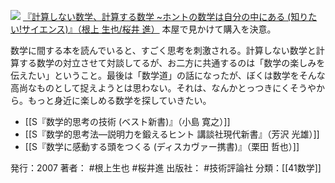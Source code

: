 
[![](http://ecx.images-amazon.com/images/I/51z6RDY0OtL._SL160_.jpg)](http://www.amazon.co.jp/exec/obidos/ASIN/4774132292/choiyaki81-22/ref=nosim)
[『計算しない数学、計算する数学 ~ホントの数学は自分の中にある (知りたい!サイエンス)』（根上 生也/桜井 進）](http://www.amazon.co.jp/exec/obidos/ASIN/4774132292/choiyaki81-22/ref=nosim)
本屋で見かけて購入を決意。

数学に間する本を読んでいると、すごく思考を刺激される。計算しない数学と計算する数学の対立させて対談してるが、お二方に共通するのは「数学の楽しみを伝えたい」ということ。最後は「数学道」の話になったが、ぼくは数学をそんな高尚なものとして捉えようとは思わない。それは、なんかとっつきにくそうやから。もっと身近に楽しめる数学を探していきたい。

- [[S『数学的思考の技術 (ベスト新書)』（小島 寛之）]]
- [[S『数学的思考法―説明力を鍛えるヒント 講談社現代新書』（芳沢 光雄）]]
- [[S『数学に感動する頭をつくる (ディスカヴァー携書)』（栗田 哲也）]]

発行：2007
著者： #根上生也 #桜井進 
出版社： #技術評論社
分類：[[41数学]]